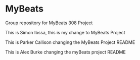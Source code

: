 # MyBeats
Group repository for MyBeats 308 Project 

This is Simon Ibssa, this is my change to MyBeats Project

This is Parker Callison changing the MyBeats Project README

This is Alex Burke changing the myBeats project README
